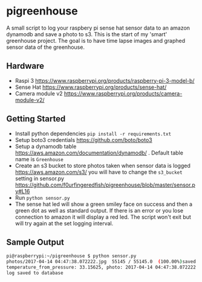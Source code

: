 # pigreenhouse

A small script to log your raspbery pi sense hat sensor data to an amazon dynamodb and save a photo to s3.
This is the start of my 'smart' greenhouse project. The goal is to have time lapse images and graphed sensor data of the greenhouse.

Hardware
--------
* Raspi 3 https://www.raspberrypi.org/products/raspberry-pi-3-model-b/
* Sense Hat https://www.raspberrypi.org/products/sense-hat/
* Camera module v2 https://www.raspberrypi.org/products/camera-module-v2/

Getting Started
---------------

* Install python dependencies `pip install -r requirements.txt`
* Setup boto3 credentials https://github.com/boto/boto3
* Setup a dynamodb table https://aws.amazon.com/documentation/dynamodb/ . Default table name is `Greenhouse`
* Create an s3 bucket to store photos taken when sensor data is logged https://aws.amazon.com/s3/ you will have to change the `s3_bucket` setting in sensor.py https://github.com/f0urfingeredfish/pigreenhouse/blob/master/sensor.py#L16
* Run `python sensor.py`
* The sense hat led will show a green smiley face on success and then a green dot as well as standard output. If there is an error or you lose connection to amazon it will display a red led. The script won't exit but will try again at the set logging interval.

Sample Output
------
```bash
pi@raspberrypi:~/pigreenhouse $ python sensor.py 
photos/2017-04-14 04:47:38.072222.jpg  55145 / 55145.0  (100.00%)saved photo to s3
temperature_from_pressure: 33.15625, photo: 2017-04-14 04:47:38.072222.jpg, pressure: 903.913330078, compass: 148.917931455, date: 1492145259, temperature_from_humidity: 34.7334594727, humidity: 29.9232330322, temperature: 34.7334594727, log: 2017-04-14 04:47:38.072222, cpu_temp: 58.0, gpu_temp: 57.996
log saved to database
```
